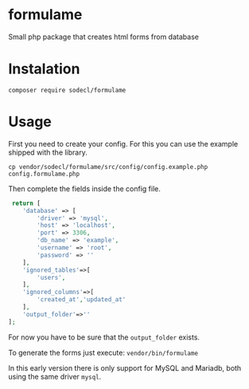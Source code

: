 # formulame
Small php package that creates html forms from database

# Instalation

`composer require sodecl/formulame`

# Usage 
First you need to create your config. For this you can use the example shipped with the library. 

`cp vendor/sodecl/formulame/src/config/config.example.php config.formulame.php`

Then complete the fields inside the config file.

```php
 return [
    'database' => [
        'driver' => 'mysql',
        'host' => 'localhost',
        'port' => 3306,
        'db_name' => 'example',
        'username' => 'root',
        'password' => ''
    ],
    'ignored_tables'=>[
        'users',
    ],
    'ignored_columns'=>[
        'created_at','updated_at'
    ],
    'output_folder'=>''
];
```

For now you have to be sure that the `output_folder` exists.

To generate the forms just execute:
`vendor/bin/formulame`

In this early version there is only support for MySQL and Mariadb, both using the same driver `mysql`.


